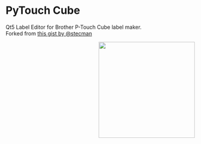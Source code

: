 # PyTouch Cube

Qt5 Label Editor for Brother P-Touch Cube label maker.  
Forked from [this gist by @stecman](https://gist.github.com/stecman/ee1fd9a8b1b6f0fdd170ee87ba2ddafd)

<img src="https://github.com/piksel/pytouch-cube/raw/master/logo.png" style="float:right" width="256" />




